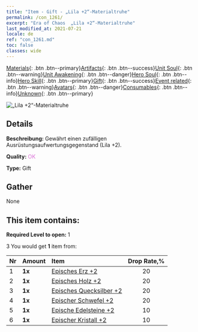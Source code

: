 ```yaml
---
title: "Item - Gift - „Lila +2“-Materialtruhe"
permalink: /con_1261/
excerpt: "Era of Chaos  „Lila +2“-Materialtruhe"
last_modified_at: 2021-07-21
locale: de
ref: "con_1261.md"
toc: false
classes: wide
---
```

 [Materials](/ItemsDE/){: .btn .btn--primary}[Artifacts](/ItemsDE/Artifacts/){: .btn .btn--success}[Unit Soul](/ItemsDE/UnitSoul/){: .btn .btn--warning}[Unit Awakening](/ItemsDE/UnitAwakening/){: .btn .btn--danger}[Hero Soul](/ItemsDE/HeroSoul/){: .btn .btn--info}[Hero Skill](/ItemsDE/HeroSkill/){: .btn .btn--primary}[Gift](/ItemsDE/Gift/){: .btn .btn--success}[Event related](/ItemsDE/Events/){: .btn .btn--warning}[Avatars](/ItemsDE/Avatars/){: .btn .btn--danger}[Consumables](/ItemsDE/Consumables/){: .btn .btn--info}[Unknown](/ItemsDE/Unknown/){: .btn .btn--primary}

 ![„Lila +2“-Materialtruhe](/images/t/i_304002.png)

## Details
 **Beschreibung:** Gewährt einen zufälligen Ausrüstungsaufwertungsgegenstand (Lila +2).

 **Quality:** <span style="color: #DA70D6">OK</span>

 **Type:** Gift

## Gather

  None

## This item contains:

 **Required Level to open:** 1

 3 You would get **1** item  from:

  | Nr | Amount |     Item    | Drop Rate,% |
  |:---|:-------|:------------|:---------:|
  | 1 |  **1x** | [Episches Erz +2](/ItemsDE/mat_47/) | 20 | 
  | 2 |  **1x** | [Episches Holz +2](/ItemsDE/mat_48/) | 20 | 
  | 3 |  **1x** | [Episches Quecksilber +2](/ItemsDE/mat_49/) | 20 | 
  | 4 |  **1x** | [Epischer Schwefel +2](/ItemsDE/mat_50/) | 20 | 
  | 5 |  **1x** | [Epische Edelsteine +2](/ItemsDE/mat_51/) | 10 | 
  | 6 |  **1x** | [Epischer Kristall +2](/ItemsDE/mat_52/) | 10 | 

